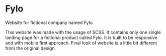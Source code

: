 # Fylo
Website for fictional company named Fylo

This website was made with the usage of SCSS.
It contains only one single landing page for a fictional product called Fylo.
It is built to be responsive and with mobile first approach.
Final look of website is a little bit different from the original design.
